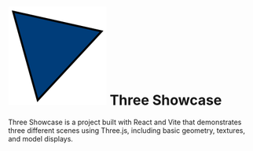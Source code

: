 # ![Description](/public/three-showcase.svg) Three Showcase

Three Showcase is a project built with React and Vite that demonstrates three different scenes using Three.js, including basic geometry, textures, and model displays.